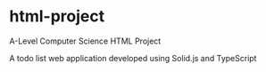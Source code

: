 # html-project
A-Level Computer Science HTML Project

A todo list web application developed using Solid.js and TypeScript
